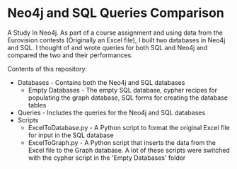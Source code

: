# Neo4j and SQL Queries Comparison
A Study In Neo4j. As part of a course assignment and using data from the Eurovision contests (Originally an Excel file), I built two databases in Neo4j and SQL. I thought of and wrote queries for both SQL and Neo4j and compared the two and their performances.

Contents of this repository:
  - Databases - Contains both the Neo4j and SQL databases
    - Empty Databases - The empty SQL database, cypher recipes for populating the graph database, SQL forms for creating the database tables
  - Queries - Includes the queries for the Neo4j and SQL databases
  - Scripts
      - ExcelToDatabase.py - A Python script to format the original Excel file for input in the SQL database
      - ExcelToGraph.py - A Python script that inserts the data from the Excel file to the Graph database. A lot of these scripts were switched with the cypher script in the 'Empty Databases' folder
